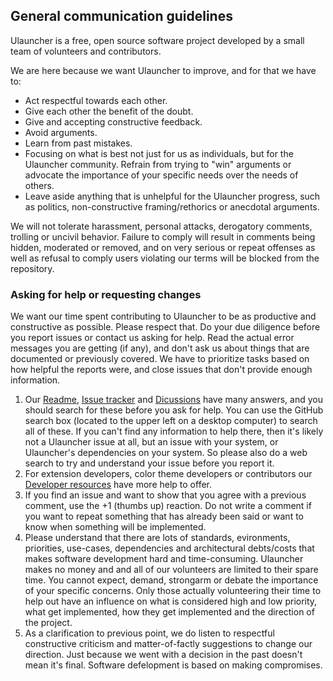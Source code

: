 ## General communication guidelines

Ulauncher is a free, open source software project developed by a small team of volunteers and contributors.

We are here because we want Ulauncher to improve, and for that we have to:
* Act respectful towards each other.
* Give each other the benefit of the doubt.
* Give and accepting constructive feedback.
* Avoid arguments.
* Learn from past mistakes.
* Focusing on what is best not just for us as individuals, but for the Ulauncher community. Refrain from trying to "win" arguments or advocate the importance of your specific needs over the needs of others. 
* Leave aside anything that is unhelpful for the Ulauncher progress, such as politics, non-constructive framing/rethorics or anecdotal arguments.

We will not tolerate harassment, personal attacks, derogatory comments, trolling or uncivil behavior. Failure to comply will result in comments being hidden, moderated or removed, and on very serious or repeat offenses as well as refusal to comply users violating our terms will be blocked from the repository.

### Asking for help or requesting changes

We want our time spent contributing to Ulauncher to be as productive and constructive as possible. Please respect that. Do your due diligence before you report issues or contact us asking for help. Read the actual error messages you are getting (if any), and don't ask us about things that are documented or previously covered. We have to prioritize tasks based on how helpful the reports were, and close issues that don't provide enough information. 

1. Our [Readme](https://github.com/Ulauncher/Ulauncher#readme), [Issue tracker](https://github.com/Ulauncher/Ulauncher/issues) and [Dicussions](https://github.com/Ulauncher/Ulauncher/discussions) have many answers, and you should search for these before you ask for help. You can use the GitHub search box (located to the upper left on a desktop computer) to search all of these. If you can't find any information to help there, then it's likely not a Ulauncher issue at all, but an issue with your system, or Ulauncher's dependencies on your system. So please also do a web search to try and understand your issue before you report it.
2. For extension developers, color theme developers or contributors our [Developer resources](https://github.com/Ulauncher/Ulauncher/discussions/879) have more help to offer.
3. If you find an issue and want to show that you agree with a previous comment, use the +1 (thumbs up) reaction. Do not write a comment if you want to repeat something that has already been said or want to know when something will be implemented.
4. Please understand that there are lots of standards, evironments, priorities, use-cases, dependencies and architectural debts/costs that makes software development hard and time-consuming. Ulauncher makes no money and and all of our volunteers are limited to their spare time. You cannot expect, demand, strongarm or debate the importance of your specific concerns. Only those actually volunteering their time to help out have an influence on what is considered high and low priority, what get implemented, how they get implemented and the direction of the project.
5. As a clarification to previous point, we do listen to respectful constructive criticism and matter-of-factly suggestions to change our direction. Just because we went with a decision in the past doesn't mean it's final. Software defelopment is based on making compromises.
